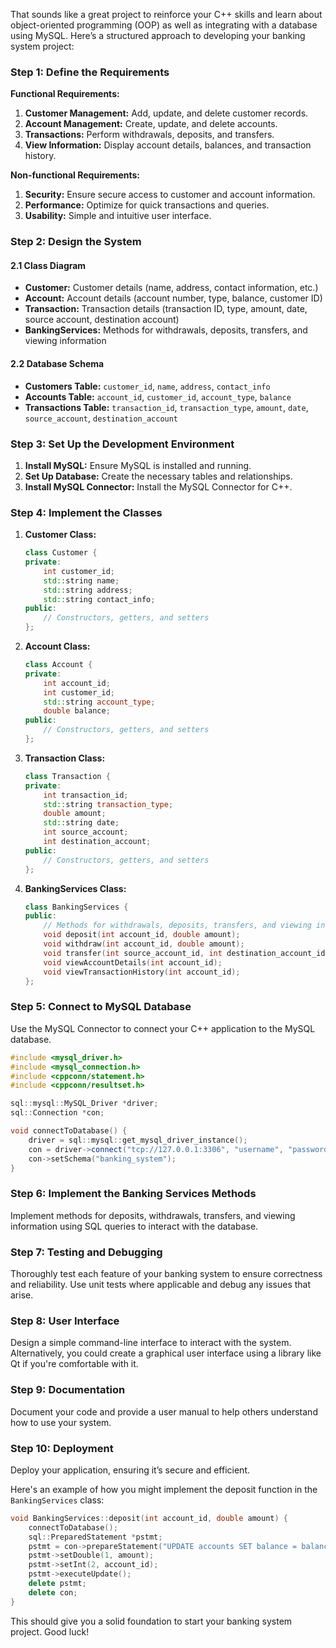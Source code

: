 That sounds like a great project to reinforce your C++ skills and learn about object-oriented programming (OOP) as well as integrating with a database using MySQL. Here’s a structured approach to developing your banking system project:

### Step 1: Define the Requirements
**Functional Requirements:**
1. **Customer Management:** Add, update, and delete customer records.
2. **Account Management:** Create, update, and delete accounts.
3. **Transactions:** Perform withdrawals, deposits, and transfers.
4. **View Information:** Display account details, balances, and transaction history.

**Non-functional Requirements:**
1. **Security:** Ensure secure access to customer and account information.
2. **Performance:** Optimize for quick transactions and queries.
3. **Usability:** Simple and intuitive user interface.

### Step 2: Design the System

#### 2.1 Class Diagram
- **Customer:** Customer details (name, address, contact information, etc.)
- **Account:** Account details (account number, type, balance, customer ID)
- **Transaction:** Transaction details (transaction ID, type, amount, date, source account, destination account)
- **BankingServices:** Methods for withdrawals, deposits, transfers, and viewing information

#### 2.2 Database Schema
- **Customers Table:** `customer_id`, `name`, `address`, `contact_info`
- **Accounts Table:** `account_id`, `customer_id`, `account_type`, `balance`
- **Transactions Table:** `transaction_id`, `transaction_type`, `amount`, `date`, `source_account`, `destination_account`

### Step 3: Set Up the Development Environment
1. **Install MySQL:** Ensure MySQL is installed and running.
2. **Set Up Database:** Create the necessary tables and relationships.
3. **Install MySQL Connector:** Install the MySQL Connector for C++.

### Step 4: Implement the Classes
1. **Customer Class:**
   ```cpp
   class Customer {
   private:
       int customer_id;
       std::string name;
       std::string address;
       std::string contact_info;
   public:
       // Constructors, getters, and setters
   };
   ```

2. **Account Class:**
   ```cpp
   class Account {
   private:
       int account_id;
       int customer_id;
       std::string account_type;
       double balance;
   public:
       // Constructors, getters, and setters
   };
   ```

3. **Transaction Class:**
   ```cpp
   class Transaction {
   private:
       int transaction_id;
       std::string transaction_type;
       double amount;
       std::string date;
       int source_account;
       int destination_account;
   public:
       // Constructors, getters, and setters
   };
   ```

4. **BankingServices Class:**
   ```cpp
   class BankingServices {
   public:
       // Methods for withdrawals, deposits, transfers, and viewing information
       void deposit(int account_id, double amount);
       void withdraw(int account_id, double amount);
       void transfer(int source_account_id, int destination_account_id, double amount);
       void viewAccountDetails(int account_id);
       void viewTransactionHistory(int account_id);
   };
   ```

### Step 5: Connect to MySQL Database
Use the MySQL Connector to connect your C++ application to the MySQL database.

```cpp
#include <mysql_driver.h>
#include <mysql_connection.h>
#include <cppconn/statement.h>
#include <cppconn/resultset.h>

sql::mysql::MySQL_Driver *driver;
sql::Connection *con;

void connectToDatabase() {
    driver = sql::mysql::get_mysql_driver_instance();
    con = driver->connect("tcp://127.0.0.1:3306", "username", "password");
    con->setSchema("banking_system");
}
```

### Step 6: Implement the Banking Services Methods
Implement methods for deposits, withdrawals, transfers, and viewing information using SQL queries to interact with the database.

### Step 7: Testing and Debugging
Thoroughly test each feature of your banking system to ensure correctness and reliability. Use unit tests where applicable and debug any issues that arise.

### Step 8: User Interface
Design a simple command-line interface to interact with the system. Alternatively, you could create a graphical user interface using a library like Qt if you're comfortable with it.

### Step 9: Documentation
Document your code and provide a user manual to help others understand how to use your system.

### Step 10: Deployment
Deploy your application, ensuring it’s secure and efficient.

Here's an example of how you might implement the deposit function in the `BankingServices` class:

```cpp
void BankingServices::deposit(int account_id, double amount) {
    connectToDatabase();
    sql::PreparedStatement *pstmt;
    pstmt = con->prepareStatement("UPDATE accounts SET balance = balance + ? WHERE account_id = ?");
    pstmt->setDouble(1, amount);
    pstmt->setInt(2, account_id);
    pstmt->executeUpdate();
    delete pstmt;
    delete con;
}
```

This should give you a solid foundation to start your banking system project. Good luck!